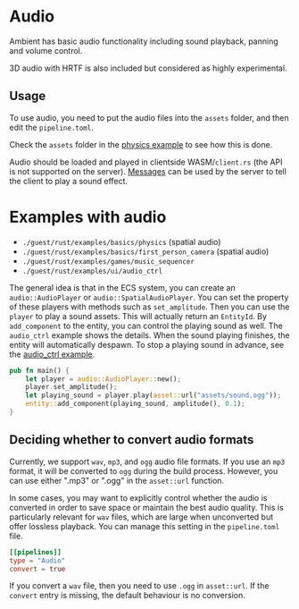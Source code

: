 # Audio

Ambient has basic audio functionality including sound playback, panning and volume control.

3D audio with HRTF is also included but considered as highly experimental.

## Usage

To use audio, you need to put the audio files into the `assets` folder, and then edit the `pipeline.toml`.

Check the `assets` folder in the [physics example](https://github.com/AmbientRun/Ambient/tree/main/guest/rust/examples/basics/physics) to see how this is done.

Audio should be loaded and played in clientside WASM/`client.rs` (the API is not supported on the server). [Messages](ember.md#messages--messages) can be used by the server to tell the client to play a sound effect.

# Examples with audio

- `./guest/rust/examples/basics/physics` (spatial audio)
- `./guest/rust/examples/basics/first_person_camera` (spatial audio)
- `./guest/rust/examples/games/music_sequencer`
- `./guest/rust/examples/ui/audio_ctrl`

The general idea is that in the ECS system, you can create an `audio::AudioPlayer` or `audio::SpatialAudioPlayer`. You can set the property of these players with methods such as `set_amplitude`. Then you can use the `player` to play a sound assets. This will actually return an `EntityId`. By `add_component` to the entity, you can control the playing sound as well. The `audio_ctrl` example shows the details. When the sound playing finishes, the entity will automatically despawn. To stop a playing sound in advance, see the [audio_ctrl example](https://github.com/AmbientRun/Ambient/tree/main/guest/rust/examples/ui/audio_ctrl).

```rust
pub fn main() {
    let player = audio::AudioPlayer::new();
    player.set_amplitude();
    let playing_sound = player.play(asset::url("assets/sound.ogg"));
    entity::add_component(playing_sound, amplitude(), 0.1);
}
```

## Deciding whether to convert audio formats

Currently, we support `wav`, `mp3`, and `ogg` audio file formats. If you use an `mp3` format, it will be converted to `ogg` during the build process. However, you can use either ".mp3" or ".ogg" in the `asset::url` function.

In some cases, you may want to explicitly control whether the audio is converted in order to save space or maintain the best audio quality. This is particularly relevant for `wav` files, which are large when unconverted but offer lossless playback. You can manage this setting in the `pipeline.toml` file.

```toml
[[pipelines]]
type = "Audio"
convert = true
```

If you convert a `wav` file, then you need to use `.ogg` in `asset::url`.
If the `convert` entry is missing, the default behaviour is no conversion.
